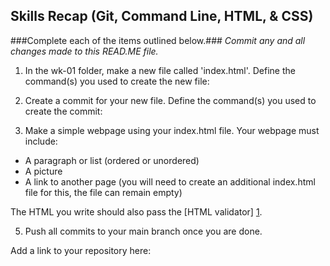 ## Skills Recap (Git, Command Line, HTML, & CSS)

###Complete each of the items outlined below.###
*Commit any and all changes made to this READ.ME file.*

1. In the wk-01 folder, make a new file called 'index.html'.
Define the command(s) you used to create the new file:

2. Create a commit for your new file.
Define the command(s) you used to create the commit:

3. Make a simple webpage using your index.html file. Your webpage must include:
* A paragraph or list (ordered or unordered)
* A picture
* A link to another page (you will need to create an additional index.html file for this, the file can remain empty)

The HTML you write should also pass the [HTML validator] [1].

5. Push all commits to your main branch once you are done.

Add a link to your repository here:

[1]: http://validator.w3.org// "HTML validator"
